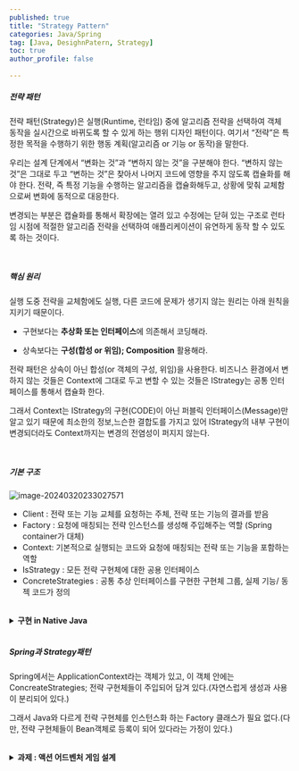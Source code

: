 ```yaml
---
published: true
title: "Strategy Pattern" 
categories: Java/Spring
tag: [Java, DesighnPatern, Strategy] 
toc: true
author_profile: false 
  
---
```






##### 전략 패턴

전략 패턴(Strategy)은 실행(Runtime, 런타임) 중에 알고리즘 전략을 선택하여 객체 동작을 실시간으로 바뀌도록 할 수 있게 하는 행위 디자인 패턴이다. 여기서 “전략”은 특정한 목적을 수행하기 위한 행동 계획(알고리즘 or 기능 or 동작)을 말한다.

우리는 설계 단계에서 “변화는 것”과 “변하지 않는 것”을 구분해야 한다. “변하지 않는 것”은 그대로 두고 “변하는 것”은 찾아서 나머지 코드에 영향을 주지 않도록 캡슐화를 해야 한다. 전략, 즉 특정 기능을 수행하는 알고리즘을 캡슐화해두고, 상황에 맞춰 교체함으로써 변화에 동적으로 대응한다. 

변경되는 부분은 캡슐화를 통해서 확장에는 열려 있고 수정에는 닫혀 있는 구조로 런타임 시점에 적절한 알고리즘 전략을 선택하여 애플리케이션이 유연하게 동작 할 수 있도록 하는 것이다.

 <br>



##### 핵심 원리

실행 도중 전략을 교체함에도 실행, 다른 코드에 문제가 생기지 않는 원리는 아래 원칙을 지키기 때문이다. 

- 구현보다는 **추상화 또는 인터페이스**에 의존해서 코딩해라.

- 상속보다는 **구성(합성 or 위임); Composition** 활용해라.

전략 패턴은 상속이 아닌 합성(or 객체의 구성, 위임)을 사용한다. 비즈니스 환경에서 변하지 않는 것들은 Context에 그대로 두고 변할 수 있는 것들은 IStrategy는 공통 인터페이스를 통해서 캡슐화 한다.

그래서 Context는 IStrategy의 구현(CODE)이 아닌 퍼블릭 인터페이스(Message)만 알고 있기 때문에 최소한의 정보,느슨한 결합도를 가지고 있어 IStrategy의 내부 구현이 변경되더라도 Context까지는 변경의 전염성이 퍼지지 않는다.

<br>





##### 기본 구조 

![image-20240320233027571](https://github.com/Vida0822/TumblbugAPI_inSpring/assets/132312673/feb33905-ecaf-4269-acf7-97249a7a4666)

* Client : 전략 또는 기능 교체를 요청하는 주체, 전략 또는 기능의 결과를 받음
* Factory : 요청에 매칭되는 전략 인스턴스를 생성해 주입해주는 역할 (Spring container가 대체)
* Context: 기본적으로 실행되는 코드와 요청에 매칭되는 전략 또는 기능을 포함하는 역할 
* IsStrategy : 모든 전략 구현체에 대한 공용 인터페이스 
* ConcreteStrategies : 공통 추상 인터페이스를 구현한 구현체 그룹, 실제 기능/ 동젝 코드가 정의 

<br>





<details>
<summary><b> 구현 in Native Java </b></summary>
<div markdown="1">

```java
package design_pattern;

// 전략 인터페이스 
interface IStrategy{
	void execute() ; 
}

// 전략 구현체 (ConcreteStrategies) 
class FirstStrategy implements IStrategy{
	@Override
	public void execute() {
		System.out.println("First Strategy");
	}
}
class SecondStrategy implements IStrategy{
	@Override
	public void execute() {
		System.out.println("Second Strategy");
	}
}

class Context{
	private IStrategy strategy ; 
	
	public Context(IStrategy s) { // 의존성 주입 (생성자) 
		this.strategy = s ; 
	}
	
	public void setStrategy(IStrategy s) { // 의존성 주입(setter) 
		this.strategy = s ; 
	}
	
	public void doSomething(IStrategy s) {
		// 메서드 주입 : 주입과 동시에 기능호출 
		s.execute();  
	}
	
	public void doBasicLogic() {
		
	}
	public void doSomething() {
		this.strategy.execute();
	}	
}

class Client{
	/*
	public void doIt() {
		Context ctx = new Context(new FirstStrategy()); 
		ctx.doSomething();  
	}
	=> 문제 : 생성과 사용의 분리 X (결합도 up) 
		ㄴ 호출부에서 객체 타입, 생성자 같은 인자에 대한 과도한 지식(정보)를 알아야한다. 
		=> Factory 패턴 사용해 간단한 식별정보만 넘겨주면 Factory가 생성하도록 한다 
	*/
	private final Factory factory; 
	
	public Client(Factory f) {
		factory = f;
	}
	
	public void doIt(String req) {
		Context ctx = factory.createContext(req) ; 
		ctx.doSomething(); 
	}
}

class Factory{
	public Context createContext(String req) {
		IStrategy selected = createStrategy(req) ; 
		return new Context(selected);  // 주입 
	}
	
	private IStrategy createStrategy(String req) {
		IStrategy iStrategy; 
		switch (req) {
		case "first":
			iStrategy = new FirstStrategy() ; 
			break;

		default:
			iStrategy = new SecondStrategy() ; 
			break;
		}
		return iStrategy;
	}
}
```

</div>
</details> 

<br>



##### Spring과 Strategy패턴

Spring에서는 ApplicationContext라는 객체가 있고, 이 객체 안에는 ConcreateStrategies; 전략 구현체들이 주입되어 담겨 있다.(자연스럽게 생성과 사용이 분리되어 있다.) 

그래서 Java와 다르게 전략 구현체를 인스턴스화 하는 Factory 클래스가 필요 없다.(다만, 전략 구현체들이 Bean객체로 등록이 되어 있다라는 가정이 있다.)

<br>



<details>
<summary><b> 과제 : 액션 어드벤처 게임 설계 </b></summary>
<div markdown="1">

```java

interface WeaponBehavior{
	void attack() ; 
}

class KnifeBehavior implements WeaponBehavior{
	@Override
	public void attack() {
		System.out.println("KnifeBehavior");
	}
}
class SwordBehavior implements WeaponBehavior{
	@Override
	public void attack() {
		System.out.println("SwordBehavior");
	}
}
class AxeBehavior implements WeaponBehavior{
	@Override
	public void attack() {
		System.out.println("AxeBehavior");
	}
}
class BowAndArrowBehavior implements WeaponBehavior{
	@Override
	public void attack() {
		System.out.println("BowAndArrowBehavior");
	}
}

abstract class Charactor{
	WeaponBehavior weapon ; 
	
	public void setWeapon(WeaponBehavior weapon) {
		this.weapon = weapon ; 
	}
	
	public abstract void fight() ; 
}

class King extends Charactor{
	@Override
	public void fight() {
		System.out.println("I'm king");
		weapon.attack();
	}
}
class Knight extends Charactor{
	@Override
	public void fight() {
		System.out.println("I'm Knight");
		weapon.attack();
	}
}
class Queen extends Charactor{
	@Override
	public void fight() {
		System.out.println("I'm Queen");
		weapon.attack();
	}
}
```



</div>
</details> 

<br>
